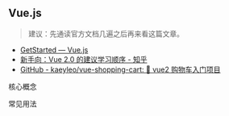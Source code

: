 ## Vue.js

> 建议：先通读官方文档几遍之后再来看这篇文章。
- [GetStarted — Vue.js](https://cn.vuejs.org/v2/guide/index.html)
- [新手向：Vue 2.0 的建议学习顺序 - 知乎](https://zhuanlan.zhihu.com/p/23134551)
- [GitHub - kaeyleo/vue-shopping-cart: 🛒 vue2 购物车入门项目](https://github.com/kaeyleo/vue-shopping-cart)

核心概念

常见用法


